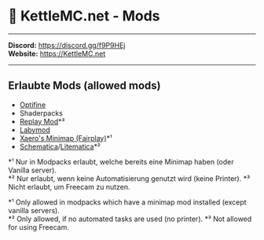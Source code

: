 # 🧺 KettleMC.net - Mods

___

**Discord:** https://discord.gg/f9P9HEj</br>
**Website:** https://KettleMC.net

___

## Erlaubte Mods (allowed mods) 
- [Optifine](https://optifine.net/home)
- Shaderpacks
- [Replay Mod](https://www.replaymod.com/)\*³
- [Labymod](https://www.labymod.net/)
- [Xaero's Minimap (Fairplay)](https://www.curseforge.com/minecraft/mc-mods/xaeros-minimap-fair-play-edition)\*¹
- [Schematica](https://www.curseforge.com/minecraft/mc-mods/schematica)/[Litematica](https://www.curseforge.com/minecraft/mc-mods/schematica)\*²


\*¹ Nur in Modpacks erlaubt, welche bereits eine Minimap haben (oder Vanilla server).</br>
\*² Nur erlaubt, wenn keine Automatisierung genutzt wird (keine Printer).
\*³ Nicht erlaubt, um Freecam zu nutzen.

\*¹ Only allowed in modpacks which have a minimap mod installed (except vanilla servers).</br>
\*² Only allowed, if no automated tasks are used (no printer).
\*³ Not allowed for using Freecam.
